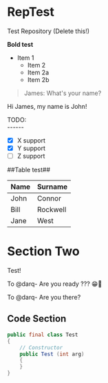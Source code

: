 # **RepTest**
Test Repository (Delete this!)

**Bold test**

* Item 1
  * Item 2
  * Item 2a
  * Item 2b

> James:
> What's your name?

Hi James, my name is John!

TODO:<br>
\------
- [x] X support
- [x] Y support
- [ ] Z support

##Table test##

Name | Surname
---- | -------
John | Connor
Bill | Rockwell
Jane | West

Section Two
===========
Test!

To @darq- Are you ready ??? :grin::see_no_evil:

To @darq- Are you there?

Code Section
----
```java
public final class Test
{
	// Constructor
	public Test (int arg)
	{
	}
}
